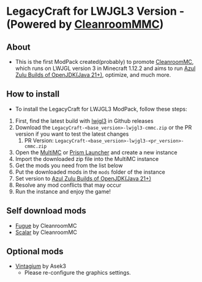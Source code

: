 # LegacyCraft for LWJGL3 Version - (Powered by [CleanroomMMC](https://github.com/CleanroomMC/CleanroomMMC))

## About
- This is the first ModPack created(probably) to promote [CleanroomMC](https://github.com/CleanroomMC), which runs on LWJGL version 3 in Minecraft 1.12.2 and aims to run [Azul Zulu Builds of OpenJDK(Java 21+)](https://www.azul.com/downloads/?version=java-21-lts&package=jre#zulu), optimize, and much more.


## How to install
- To install the LegacyCraft for LWJGL3 ModPack, follow these steps:
1. First, find the latest build with [lwjgl3](https://github.com/tier940/LegacyCraft/releases) in Github releases
2. Download the `LegacyCraft-<base_version>-lwjgl3-cmmc.zip` or the PR version if you want to test the latest changes
    1. PR Version: `LegacyCraft-<base_version>-lwjgl3-<pr_version>-cmmc.zip`
3. Open the [MultiMC](https://multimc.org/) or [Prism Launcher](https://prismlauncher.org/) and create a new instance
4. Import the downloaded zip file into the MultiMC instance
5. Get the mods you need from the list below
6. Put the downloaded mods in the `mods` folder of the instance
7. Set version to [Azul Zulu Builds of OpenJDK(Java 21+)](https://www.azul.com/downloads/?version=java-21-lts&package=jre#zulu)
8. Resolve any mod conflicts that may occur
9. Run the instance and enjoy the game!


## Self download mods
- [Fugue](https://www.curseforge.com/minecraft/mc-mods/fugue) by CleanroomMC
- [Scalar](https://www.curseforge.com/minecraft/mc-mods/scalar/files/6130572) by CleanroomMC

## Optional mods
- [Vintagium](https://github.com/Asek3/sodium-1.12) by Asek3
    - Please re-configure the graphics settings.
